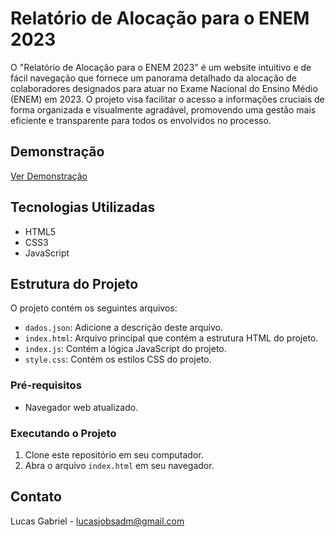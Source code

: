 # Relatório de Alocação para o ENEM 2023

O "Relatório de Alocação para o ENEM 2023" é um website intuitivo e de fácil navegação que fornece um panorama detalhado da alocação de colaboradores designados para atuar no Exame Nacional do Ensino Médio (ENEM) em 2023. O projeto visa facilitar o acesso a informações cruciais de forma organizada e visualmente agradável, promovendo uma gestão mais eficiente e transparente para todos os envolvidos no processo.

## Demonstração

[Ver Demonstração](https://xpsarea51.github.io/Rela_aloca/)

## Tecnologias Utilizadas

- HTML5
- CSS3
- JavaScript

## Estrutura do Projeto

O projeto contém os seguintes arquivos:

- `dados.json`: Adicione a descrição deste arquivo.
- `index.html`: Arquivo principal que contém a estrutura HTML do projeto.
- `index.js`: Contém a lógica JavaScript do projeto.
- `style.css`: Contém os estilos CSS do projeto.

### Pré-requisitos

- Navegador web atualizado.

### Executando o Projeto

1. Clone este repositório em seu computador.
2. Abra o arquivo `index.html` em seu navegador.

## Contato

Lucas Gabriel - [lucasjobsadm@gmail.com]()

